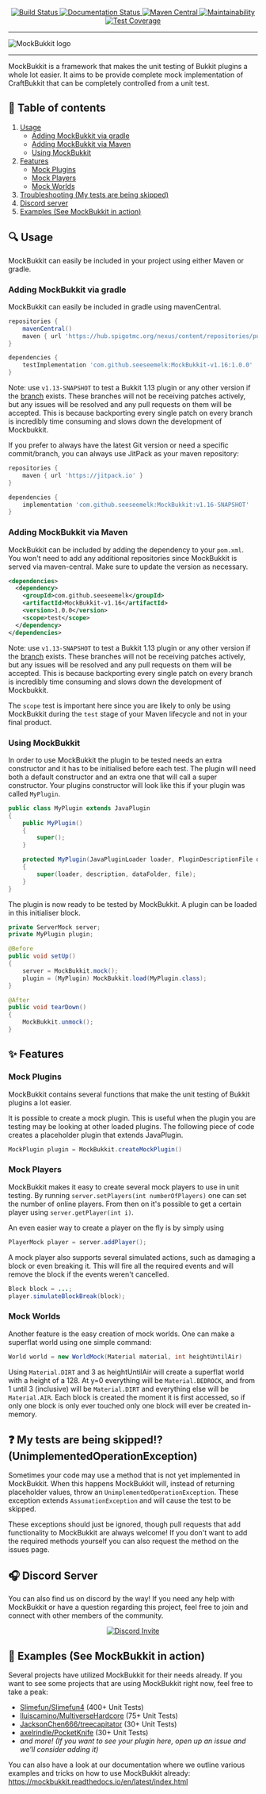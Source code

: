 <p align="center">
    <!-- Badges -->
    <a href="https://travis-ci.org/seeseemelk/MockBukkit">
        <img alt="Build Status" src="https://github.com/seeseemelk/MockBukkit/workflows/Build/badge.svg?event=push" />
    </a>
    <a href="https://mockbukkit.readthedocs.io/en/latest/?badge=latest">
        <img alt="Documentation Status" src="https://readthedocs.org/projects/mockbukkit/badge/?version=latest" />
    </a>
    <a href="https://search.maven.org/search?q=MockBukkit">
        <img alt="Maven Central" src="https://img.shields.io/maven-central/v/com.github.seeseemelk/MockBukkit-v1.16?color=1bcc94&logo=apache-maven" />
    </a>
    <a href="https://codeclimate.com/github/seeseemelk/MockBukkit/maintainability">
        <img alt="Maintainability" src="https://api.codeclimate.com/v1/badges/403a4bb837ca47333d33/maintainability" />
    </a>
    <a href="https://codeclimate.com/github/seeseemelk/MockBukkit/test_coverage">
        <img alt="Test Coverage" src="https://api.codeclimate.com/v1/badges/403a4bb837ca47333d33/test_coverage" />
    </a>
    <!-- Logo -->
    <hr />
        <img alt="MockBukkit logo" src="logo.png"/>
    <hr />
</p>

MockBukkit is a framework that makes the unit testing of Bukkit plugins a whole lot easier.
It aims to be provide complete mock implementation of CraftBukkit that can be completely controlled from a unit test.

## :page_facing_up: Table of contents
1. [Usage](#mag-usage)
    - [Adding MockBukkit via gradle](#adding-mockbukkit-via-gradle)
    - [Adding MockBukkit via Maven](#adding-mockbukkit-via-maven)
    - [Using MockBukkit](#using-mockbukkit)
2. [Features](#sparkles-features)
    - [Mock Plugins](#mock-plugins)
    - [Mock Players](#mock-players)
    - [Mock Worlds](#mock-worlds)
3. [Troubleshooting (My tests are being skipped)](#question-my-tests-are-being-skipped-unimplementedoperationexception)
4. [Discord server](#headphones-discord-server)
5. [Examples (See MockBukkit in action)](#tada-examples-see-mockbukkit-in-action)

## :mag: Usage
MockBukkit can easily be included in your project using either Maven or gradle.

### Adding MockBukkit via gradle
MockBukkit can easily be included in gradle using mavenCentral.

```gradle
repositories {
	mavenCentral()
	maven { url 'https://hub.spigotmc.org/nexus/content/repositories/public/' }
}

dependencies {
	testImplementation 'com.github.seeseemelk:MockBukkit-v1.16:1.0.0'
}
```

Note: use `v1.13-SNAPSHOT` to test a Bukkit 1.13 plugin or any other version if the [branch](https://github.com/MockBukkit/MockBukkit/branches) exists.
These branches will not be receiving patches actively, but any issues will be resolved and any pull requests on them will be accepted.
This is because backporting every single patch on every branch is incredibly time consuming and slows down the development of Mockbukkit.

If you prefer to always have the latest Git version or need a specific commit/branch, you can always use JitPack as your maven repository:

```gradle
repositories {
	maven { url 'https://jitpack.io' }
}

dependencies {
	implementation 'com.github.seeseemelk:MockBukkit:v1.16-SNAPSHOT'
}
```

### Adding MockBukkit via Maven
MockBukkit can be included by adding the dependency to your `pom.xml`.<br>
You won't need to add any additional repositories since MockBukkit is served via maven-central. Make sure to update the version as necessary.

```xml
<dependencies>
  <dependency>
    <groupId>com.github.seeseemelk</groupId>
    <artifactId>MockBukkit-v1.16</artifactId>
    <version>1.0.0</version>
    <scope>test</scope>
  </dependency>
</dependencies>
```

Note: use `v1.13-SNAPSHOT` to test a Bukkit 1.13 plugin or any other version if the [branch](https://github.com/MockBukkit/MockBukkit/branches) exists.
These branches will not be receiving patches actively, but any issues will be resolved and any pull requests on them will be accepted.
This is because backporting every single patch on every branch is incredibly time consuming and slows down the development of Mockbukkit.

The `scope` test is important here since you are likely to only be using MockBukkit during the `test` stage of your Maven lifecycle and not in your final product.

### Using MockBukkit
In order to use MockBukkit the plugin to be tested needs an extra constructor and it has to be initialised before each test.
The plugin will need both a default constructor and an extra one that will call a super constructor.
Your plugins constructor will look like this if your plugin was called ```MyPlugin```.
```java
public class MyPlugin extends JavaPlugin
{
    public MyPlugin()
    {
        super();
    }

    protected MyPlugin(JavaPluginLoader loader, PluginDescriptionFile description, File dataFolder, File file)
    {
        super(loader, description, dataFolder, file);
    }
}
```
The plugin is now ready to be tested by MockBukkit.
A plugin can be loaded in this initialiser block.

```java
private ServerMock server;
private MyPlugin plugin;

@Before
public void setUp()
{
    server = MockBukkit.mock();
    plugin = (MyPlugin) MockBukkit.load(MyPlugin.class);
}

@After
public void tearDown()
{
    MockBukkit.unmock();
}
```

## :sparkles: Features
### Mock Plugins
MockBukkit contains several functions that make the unit testing of Bukkit plugins a lot easier.

It is possible to create a mock plugin.
This is useful when the plugin you are testing may be looking at other loaded plugins.
The following piece of code creates a placeholder plugin that extends JavaPlugin.
```java
MockPlugin plugin = MockBukkit.createMockPlugin()
```

### Mock Players
MockBukkit makes it easy to create several mock players to use in unit testing.
By running ```server.setPlayers(int numberOfPlayers)``` one can set the number of online players.
From then on it's possible to get a certain player using ```server.getPlayer(int i)```.

An even easier way to create a player on the fly is by simply using
```java
PlayerMock player = server.addPlayer();
```

A mock player also supports several simulated actions, such as damaging a block or even
breaking it. This will fire all the required events and will remove the block if the
events weren't cancelled.
```java
Block block = ...;
player.simulateBlockBreak(block);
```

### Mock Worlds
Another feature is the easy creation of mock worlds.
One can make a superflat world using one simple command:
```java
World world = new WorldMock(Material material, int heightUntilAir)
```
Using `Material.DIRT` and 3 as heightUntilAir will create a superflat world with a height of a 128.
At y=0 everything will be `Material.BEDROCK`, and from 1 until 3 (inclusive) will be `Material.DIRT`
and everything else will be `Material.AIR`.
Each block is created the moment it is first accessed, so if only one block is only ever touched only one
block will ever be created in-memory.

## :question: My tests are being skipped!? (UnimplementedOperationException)
Sometimes your code may use a method that is not yet implemented in MockBukkit.
When this happens MockBukkit will, instead of returning placeholder values, throw
an `UnimplementedOperationException`.
These exception extends `AssumationException` and will cause the test to be skipped.

These exceptions should just be ignored, though pull requests that add functionality to MockBukkit are always welcome!
If you don't want to add the required methods yourself you can also request the method on the issues page.

## :headphones: Discord Server
You can also find us on discord by the way!
If you need any help with MockBukkit or have a question regarding this project, feel free to join and connect with other members of the community.
<p align="center">
  <a href="https://discord.gg/s4cWYgsFaV">
    <img src="https://discordapp.com/api/guilds/792754410576019477/widget.png?style=banner3" alt="Discord Invite"/>
  </a>
</p>

## :tada: Examples (See MockBukkit in action)
Several projects have utilized MockBukkit for their needs already.
If you want to see some projects that are using MockBukkit right now, feel free to take a peak:
- [Slimefun/Slimefun4](https://github.com/Slimefun/Slimefun4/tree/master/src/test/java/io/github/thebusybiscuit/slimefun4/testing/tests) (400+ Unit Tests)
- [lluiscamino/MultiverseHardcore](https://github.com/lluiscamino/MultiverseHardcore/tree/master/src/test/java/me/lluiscamino/multiversehardcore) (75+ Unit Tests)
- [JacksonChen666/treecapitator](https://github.com/JacksonChen666/treecapitator/tree/master/src/test/java/com/jacksonchen666/treecapitator) (30+ Unit Tests)
- [axelrindle/PocketKnife](https://github.com/axelrindle/PocketKnife/tree/main/api/src/test/kotlin) (30+ Unit Tests)
- *and more! (If you want to see your plugin here, open up an issue and we'll consider adding it)*

You can also have a look at our documentation where we outline various examples and tricks on how to use MockBukkit already:
https://mockbukkit.readthedocs.io/en/latest/index.html
